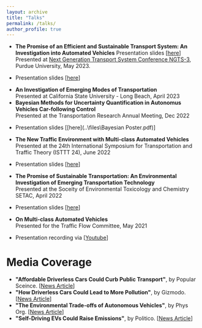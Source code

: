 ```yaml
---
layout: archive
title: "Talks"
permalink: /talks/
author_profile: true
---
```


* **The Promise of an Efficient and Sustainable Transport System: An Investigation into Automated Vehicles** Presentation slides [[here](..\files\NGTS_3_Talk.pdf)] <br> 
Presented at [Next Generation Transport System Conference NGTS-3](https://www.ngts2023.nextrans.org/), Purdue University, May 2023. 
- Presentation slides [[here](..\files\NGTS_3_Talk.pdf)]
* **An Investigation of Emerging Modes of Transportation** <br>
Presented at California State University - Long Beach, April 2023
* **Bayesian Methods for Uncertainty Quantification in Autonomus Vehicles Car-following Control** <br> 
Presented at the Transportation Research Annual Meeting, Dec 2022
- Presentation slides [[here](..\files\Bayesian Poster.pdf)]
* **The New Traffic Environment with Multi-class Automated Vehicles** <br> 
Presented at the 24th International Symposium for Transportation and Traffic Theory (ISTTT 24), June 2022
- Presentation slides [[here](..\files\ISTTT24_Presentation/pdf)]
* **The Promise of Sustainable Transportation: An Environmental Investigation of Emerging Transportation Technology** <br>
Presented at the Soceity of Environmental Toxicology and Chemistry SETAC, April 2022
- Presentation slides [[here](..\files\SETAC_Presentation.pdf)]  
* **On Multi-class Automated Vehicles** <br>
Presented for the Traffic Flow Committee, May 2021
- Presentation recording via [[Youtube](https://www.youtube.com/watch?v=okmAiD5KeiE)]

Media Coverage
=====

* **"Affordable Driverless Cars Could Curb Public Transport"**, by Popular Sceince. [[News Article](https://www.popsci.com/technology/driverless-cars-sustainable/?taid=60aa35b701ef8e00017b4bec&utm_campaign=trueanthem_trending-content&utm_medium=social&utm_source=twitter)]
* **"How Driverless Cars Could Lead to More Pollution"**, by Gizmodo. [[News Article](https://gizmodo.com/how-driverless-cars-could-lead-to-more-pollution-1846955880?utm_content=gizmodo&utm_source=twitter&utm_medium=SocialMarketing&utm_campaign=dlvrit)]
* **"The Environmental Trade-offs of Autonomous Vehicles"**, by Phys Org. [[News Article](https://phys.org/news/2021-05-environmental-trade-offs-autonomous-vehicles.html)]
* **"Self-Driving EVs Could Raise Emissions"**, by Politico. [[News Article](https://subscriber.politicopro.com/article/eenews/1063733277)]
